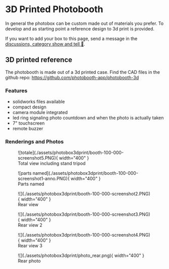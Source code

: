 # 3D Printed Photobooth

In general the photobox can be custom made out of materials you prefer.
To develop and as starting point a reference design to 3d print is provided.

If you want to add your box to this page, send a message in the [discussions, category show and tell 📣](https://github.com/photobooth-app/photobooth-app/discussions/categories/show-and-tell).

## 3D printed reference

The photobooth is made out of a 3d printed case.
Find the CAD files in the github repo: <https://github.com/photobooth-app/photobooth-3d>

### Features

- solidworks files available
- compact design
- camera module integrated
- led ring signaling photo countdown and when the photo is actually taken
- 7" touchscreen
- remote buzzer

### Renderings and Photos

<figure markdown>
  ![totale](./assets/photobox3dprint/booth-100-000-screenshot5.PNG){ width="400" }
  <figcaption>Total view including stand tripod</figcaption>
</figure>

<figure markdown>
  ![parts named](./assets/photobox3dprint/booth-100-000-screenshot1-anno.PNG){ width="400" }
  <figcaption>Parts named</figcaption>
</figure>

<figure markdown>
  ![](./assets/photobox3dprint/booth-100-000-screenshot2.PNG){ width="400" }
  <figcaption>Rear view</figcaption>
</figure>

<figure markdown>
  ![](./assets/photobox3dprint/booth-100-000-screenshot3.PNG){ width="400" }
  <figcaption>Rear view 2</figcaption>
</figure>

<figure markdown>
  ![](./assets/photobox3dprint/booth-100-000-screenshot4.PNG){ width="400" }
  <figcaption>Rear view 3</figcaption>
</figure>

<figure markdown>
  ![](./assets/photobox3dprint/photo_rear.png){ width="400" }
  <figcaption>Rear photo</figcaption>
</figure>
